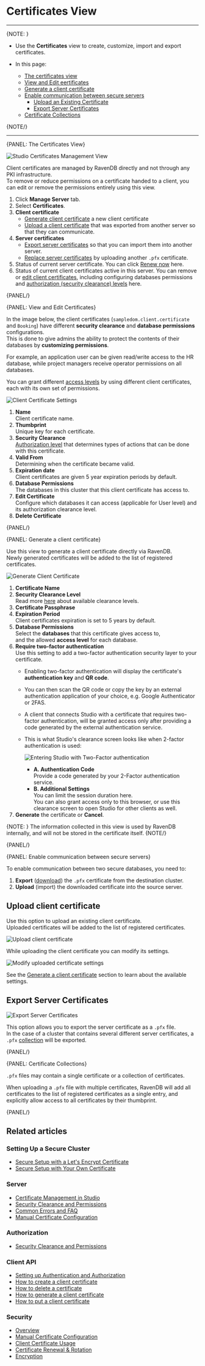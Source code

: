 ﻿# Certificates View
---

{NOTE: }

* Use the **Certificates** view to create, customize, import and export certificates.  

* In this page:
   * [The certificates view](../../../studio/server/certificates/server-management-certificates-view#the-certificates-view)  
   * [View and Edit eertificates](../../../studio/server/certificates/server-management-certificates-view#view-and-edit-certificates)  
   * [Generate a client certificate](../../../studio/server/certificates/server-management-certificates-view#generate-a-client-certificate)  
   * [Enable communication between secure servers](../../../studio/server/certificates/server-management-certificates-view#enable-communication-between-secure-servers)  
      * [Upload an Existing Certificate](../../../studio/server/certificates/server-management-certificates-view#upload-an-existing-certificate)
      * [Export Server Certificates](../../../studio/server/certificates/server-management-certificates-view#export-server-certificates)
   * [Certificate Collections](../../../studio/server/certificates/server-management-certificates-view#certificate-collections)

{NOTE/}

---

{PANEL: The Certificates View}

![Studio Certificates Management View](images/studio-certificates-overview.png "Studio Certificates Management View")

Client certificates are managed by RavenDB directly and not through any PKI infrastructure.  
To remove or reduce permissions on a certificate handed to a client, you can edit or remove 
the permissions entirely using this view.

1. Click **Manage Server** tab.
2. Select **Certificates**.
3. **Client certificate**  
   * [Generate client certificate](../../../server/security/authentication/certificate-management#generate-client-certificate) a new client certificate  
   * [Upload a client certificate](../../../server/security/authentication/certificate-management#upload-an-existing-certificate) that was exported from another server so that they can communicate.  
4. **Server certificates**  
   * [Export server certificates](../../../server/security/authentication/certificate-management#export-server-certificates) so that you can import them into another server.  
   * [Replace server certificates](../../../server/security/authentication/certificate-renewal-and-rotation) by uploading another `.pfx` certificate.  
5. Status of current server certificate. You can click [Renew now](../../../server/security/authentication/certificate-renewal-and-rotation) here.  
6. Status of current client certificates active in this server. You can remove or [edit client certificates](../../../server/security/authentication/certificate-management#edit-certificate), 
   including configuring databases permissions and [authorization (security clearance) levels](../../../server/security/authorization/security-clearance-and-permissions#authorization-security-clearance-and-permissions) here. 

{PANEL/}

{PANEL: View and Edit Certificates}

In the image below, the client certificates (`sampledom.client.certificate` and `Booking`) have different 
**security clearance** and **database permissions** configurations.  
This is done to give admins the ability to protect the contents of their databases by **customizing permissions**.  

For example, an application user can be given read/write access to the HR database, while project managers 
receive operator permissions on all databases.  

You can grant different [access levels](../../../server/security/authorization/security-clearance-and-permissions#authorization-security-clearance-and-permissions) 
by using different client certificates, each with its own set of permissions.  

![Client Certificate Settings](images/registered.png "Client Certificate Settings")

1. **Name**  
   Client certificate name.  
2. **Thumbprint**  
   Unique key for each certificate.  
3. **Security Clearance**  
   [Authorization level](../../../server/security/authorization/security-clearance-and-permissions#authorization-security-clearance-and-permissions) 
   that determines types of actions that can be done with this certificate.  
4. **Valid From**  
   Determining when the certificate became valid. 
5. **Expiration date**  
   Client certificates are given 5 year expiration periods by default.  
6. **Database Permissions**  
   The databases in this cluster that this client certificate has access to.  
7. **Edit Certificate**  
   Configure which databases it can access (applicable for User level) and its authorization clearance level.  
8. **Delete Certificate**  

{PANEL/}

{PANEL: Generate a client certificate} 

Use this view to generate a client certificate directly via RavenDB.  
Newly generated certificates will be added to the list of registered certificates.  

![Generate Client Certificate](images/generate.png "Generate Client Certificate")

1. **Certificate Name**
2. **Security Clearance Level**  
   Read more [here](../../../server/security/authorization/security-clearance-and-permissions#authorization-security-clearance-and-permissions) 
   about available clearance levels.  
3. **Certificate Passphrase**  
4. **Expiration Period**  
   Client certificates expiration is set to 5 years by default.  
5. **Database Permissions**  
   Select the **databases** that this certificate gives access to,  
   and the allowed **access level** for each database.  
6. **Require two-factor authentication**  
   Use this setting to add a two-factor authentication security layer to your certificate.  
    - Enabling two-factor authentication will display the certificate's **authentication key** 
      and **QR code**.  
    - You can then scan the QR code or copy the key by an external authentication application 
      of your choice, e.g. Google Authenticator or 2FAS.  
    - A client that connects Studio with a certificate that requires two-factor authentication, 
      will be granted access only after providing a code generated by the external authentication 
      service.  
    - This is what Studio's clearance screen looks like when 2-factor authentication is used:
      
         ![Entering Studio with Two-Factor authentication](images/two-factor-auth.png "Entering Studio with Two-Factor authentication")
     
         * **A. Authentication Code**  
           Provide a code generated by your 2-Factor authentication service.  
         * **B. Additional Settings**  
           You can limit the session duration here.  
           You can also grant access only to this browser, or use this 
           clearance screen to open Studio for other clients as well.  
7. **Generate** the certificate or **Cancel**.  
   
{NOTE: }
The information collected in this view is used by RavenDB internally, 
and will not be stored in the certificate itself.
{NOTE/}

{PANEL/}

{PANEL: Enable communication between secure servers} 

To enable communication between two secure databases, you need to:

1. **Export** ([download](../../../server/security/authentication/certificate-management#export-server-certificates)) 
   the `.pfx` certificate from the destination cluster.  
2. **Upload** (import) the downloaded certificate into the source server.  

## Upload client certificate

Use this option to upload an existing client certificate.  
Uploaded certificates will be added to the list of registered certificates.  

![Upload client certificate](images/upload.png "Upload client certificate")

While uploading the client certificate you can modify its settings.  

![Modify uploaded certificate settings](images/upload-settings.png "Modify uploaded certificate settings")

See the [Generate a client certificate](../../../studio/server/certificates/server-management-certificates-view#generate-a-client-certificate) 
section to learn about the available settings.  

## Export Server Certificates

![Export Server Certificates](images/export-server-certificates.png "Export Server Certificates")

This option allows you to export the server certificate as a `.pfx` file.  
In the case of a cluster that contains several different server certificates, 
a `.pfx` [collection](../../../server/security/authentication/certificate-management#certificate-collections) 
will be exported.

{PANEL/}

{PANEL: Certificate Collections} 

`.pfx` files may contain a single certificate or a collection of certificates.

When uploading a `.pfx` file with multiple certificates, RavenDB will add all certificates 
to the list of registered certificates as a single entry, and explicitly allow access to 
all certificates by their thumbprint.

{PANEL/}

## Related articles

### Setting Up a Secure Cluster

- [Secure Setup with a Let's Encrypt Certificate](../../../start/installation/setup-wizard#secure-setup-with-a-let)
- [Secure Setup with Your Own Certificate](../../../start/installation/setup-wizard#secure-setup-with-your-own-certificate)

### Server

- [Certificate Management in Studio](../../../server/security/authentication/certificate-management)  
- [Security Clearance and Permissions](../../../server/security/authorization/security-clearance-and-permissions)  
- [Common Errors and FAQ](../../../server/security/common-errors-and-faq)  
- [Manual Certificate Configuration](../../../server/security/authentication/certificate-configuration)  

### Authorization

- [Security Clearance and Permissions](../../../server/security/authorization/security-clearance-and-permissions)

### Client API

- [Setting up Authentication and Authorization](../../../client-api/setting-up-authentication-and-authorization)
- [How to create a client certificate](../../../client-api/operations/server-wide/certificates/create-client-certificate) 
- [How to delete a certificate](../../../client-api/operations/server-wide/certificates/delete-certificate)  
- [How to generate a client certificate](../../../client-api/operations/server-wide/certificates/create-client-certificate) 
- [How to put a client certificate](../../../client-api/operations/server-wide/certificates/put-client-certificate)  

### Security

- [Overview](../../../server/security/overview)
- [Manual Certificate Configuration](../../../server/security/authentication/certificate-configuration)
- [Client Certificate Usage](../../../server/security/authentication/client-certificate-usage)
- [Certificate Renewal & Rotation](../../../server/security/authentication/certificate-renewal-and-rotation)
- [Encryption](../../../server/security/encryption/encryption-at-rest)


